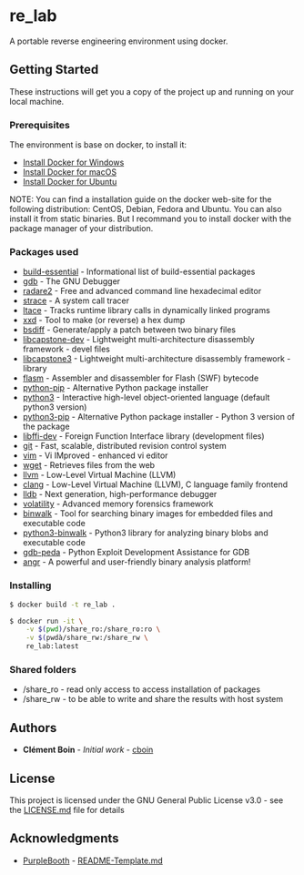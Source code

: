 # re_lab
A portable reverse engineering environment using docker.

## Getting Started

These instructions will get you a copy of the project up and running on your local machine.

### Prerequisites

The environment is base on docker, to install it:

* [Install Docker for Windows](https://docs.docker.com/docker-for-windows/install/)
* [Install Docker for macOS](https://docs.docker.com/docker-for-mac/install/)
* [Install Docker for Ubuntu](https://docs.docker.com/install/linux/docker-ce/ubuntu/)

NOTE: You can find a installation guide on the docker web-site for the following distribution: CentOS, Debian, Fedora and Ubuntu. You can also install it from static binaries. But I recommand you to install docker with the package manager of your distribution.

### Packages used

* [build-essential](https://packages.debian.org/search?suite=default&section=all&arch=any&searchon=names&keywords=build-essential) - Informational list of build-essential packages
* [gdb](https://packages.debian.org/search?suite=default&section=all&arch=any&searchon=names&keywords=gdb) - The GNU Debugger
* [radare2](https://packages.debian.org/search?suite=default&section=all&arch=any&searchon=names&keywords=radare2) - Free and advanced command line hexadecimal editor
* [strace](https://packages.debian.org/search?suite=default&section=all&arch=any&searchon=names&keywords=strace) - A system call tracer
* [ltace](https://packages.debian.org/search?suite=default&section=all&arch=any&searchon=names&keywords=ltrace) - Tracks runtime library calls in dynamically linked programs
* [xxd](https://packages.debian.org/search?suite=default&section=all&arch=any&searchon=names&keywords=xxd) - Tool to make (or reverse) a hex dump
* [bsdiff](https://packages.debian.org/search?suite=default&section=all&arch=any&searchon=names&keywords=bsdiff) - Generate/apply a patch between two binary files
* [libcapstone-dev](https://packages.debian.org/search?suite=default&section=all&arch=any&searchon=names&keywords=libcapstone-dev) - Lightweight multi-architecture disassembly framework - devel files
* [libcapstone3](https://packages.debian.org/search?suite=default&section=all&arch=any&searchon=names&keywords=libcapstone3) - Lightweight multi-architecture disassembly framework - library
* [flasm](https://packages.debian.org/search?suite=default&section=all&arch=any&searchon=names&keywords=flasm) - Assembler and disassembler for Flash (SWF) bytecode
* [python-pip](https://packages.debian.org/search?suite=default&section=all&arch=any&searchon=names&keywords=python-pip) - Alternative Python package installer
* [python3](https://packages.debian.org/search?suite=default&section=all&arch=any&searchon=names&keywords=python3) - Interactive high-level object-oriented language (default python3 version)
* [python3-pip](https://packages.debian.org/search?suite=default&section=all&arch=any&searchon=names&keywords=python3-pip) - Alternative Python package installer - Python 3 version of the package
* [libffi-dev](https://packages.debian.org/search?suite=default&section=all&arch=any&searchon=names&keywords=libffi-dev) - Foreign Function Interface library (development files)
* [git](https://packages.debian.org/search?suite=default&section=all&arch=any&searchon=names&keywords=git) - Fast, scalable, distributed revision control system
* [vim](https://packages.debian.org/search?suite=default&section=all&arch=any&searchon=names&keywords=vim) - Vi IMproved - enhanced vi editor
* [wget](https://packages.debian.org/search?suite=default&section=all&arch=any&searchon=names&keywords=wget) - Retrieves files from the web
* [llvm](https://packages.debian.org/search?suite=default&section=all&arch=any&searchon=names&keywords=llvm) - Low-Level Virtual Machine (LLVM)
* [clang](https://packages.debian.org/search?suite=default&section=all&arch=any&searchon=names&keywords=clang) - Low-Level Virtual Machine (LLVM), C language family frontend
* [lldb](https://packages.debian.org/search?suite=default&section=all&arch=any&searchon=names&keywords=lldb) - Next generation, high-performance debugger
* [volatility](https://packages.debian.org/search?suite=default&section=all&arch=any&searchon=names&keywords=volatility) - Advanced memory forensics framework
* [binwalk](https://packages.debian.org/search?suite=default&section=all&arch=any&searchon=names&keywords=binwalk) - Tool for searching binary images for embedded files and executable code
* [python3-binwalk](https://packages.debian.org/search?suite=default&section=all&arch=any&searchon=names&keywords=python3-binwalk) - Python3 library for analyzing binary blobs and executable code
* [gdb-peda](https://github.com/longld/peda) - Python Exploit Development Assistance for GDB
* [angr](http://angr.io/) - A powerful and user-friendly binary analysis platform!


### Installing

```bash
$ docker build -t re_lab .
```

```bash
$ docker run -it \
    -v $(pwd)/share_ro:/share_ro:ro \
    -v $(pwdà/share_rw:/share_rw \
    re_lab:latest
```

### Shared folders

* /share_ro - read only access to access installation of packages
* /share_rw - to be able to write and share the results with host system

## Authors

* **Clément Boin** - *Initial work* - [cboin](https://github.com/cboin)

## License

This project is licensed under the GNU General Public License v3.0 - see the [LICENSE.md](LICENSE.md) file for details

## Acknowledgments

* [PurpleBooth](https://github.com/PurpleBooth) - [README-Template.md](https://gist.github.com/PurpleBooth/109311bb0361f32d87a2)
